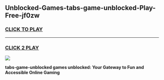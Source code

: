 
## Unblocked-Games-tabs-game-unblocked-Play-Free-jf0zw
<h3>
<a href="https://premium76.site?title=tabs-game-unblocked&ref=18A1">CLICK TO PLAY</a></h3>
<hr>

<h3>
<a href="https://premium76.site?title=tabs-game-unblocked&ref=18A1">CLICK 2 PLAY</a>
  
</h3>

<a href="https://premium76.site?title=tabs-game-unblocked&ref=18A1"><img src="https://clearcache.store/games.png"></a>


**tabs-game-unblocked games unblocked: Your Gateway to Fun and Accessible Online Gaming**
